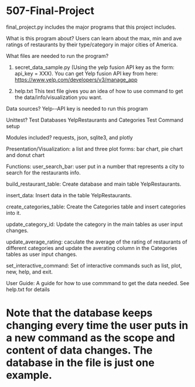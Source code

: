 # 507-Final-Project

final_project.py includes the major programs that this project includes.


What is this program about?
Users can learn about the max, min and ave ratings of restaurants by their type/category in major cities of America. 


What files are needed to run the program?
1. secret_data_sample.py (Using the yelp fusion API key as the form: api_key = XXX).
  You can get Yelp fusion API key from here: https://www.yelp.com/developers/v3/manage_app
  
2. help.txt
  This text file gives you an idea of how to use command to get the data/info/visualization you want.


Data sources?
Yelp--API key is needed to run this program


Unittest?
Test Databases YelpRestaurants and Categories
Test Command setup


Modules included?
requests, json, sqlite3, and plotly


Presentation/Visualization:
a list and three plot forms: bar chart, pie chart and donut chart


Functions:
user_search_bar: user put in a number that represents a city to search for the restaurants info.

build_restaurant_table: Create database and main table YelpRestaurants.

insert_data: Insert data in the table YelpRestaurants.

create_categories_table: Create the Categories table and insert categories into it.

update_category_id: Update the category in the main tables as user input changes.

update_average_rating: caculate the average of the rating of restaurants of different categories and update the averating column in the Categories tables as user input changes.

set_interactive_command: Set of interactive commands such as list, plot, new, help, and exit.


User Guide: A guide for how to use commmand to get the data needed. See help.txt for details 

# Note that the database keeps changing every time the user puts in a new command as the scope and content of data changes. The database in the file is just one example. 
